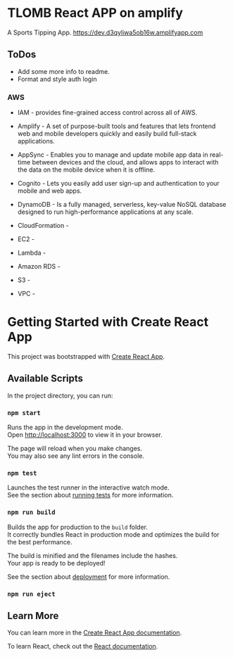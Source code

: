 # TLOMB React APP on amplify
A Sports Tipping App.
https://dev.d3qyliwa5ob16w.amplifyapp.com

## ToDos
* Add some more info to readme.
* Format and style auth login

### AWS
* IAM - provides fine-grained access control across all of AWS.
* Amplify - A set of purpose-built tools and features that lets frontend web and mobile developers quickly and easily build full-stack applications.

* AppSync - Enables you to manage and update mobile app data in real-time between devices and the cloud, and allows apps to interact with the data on the mobile device when it is offline.
* Cognito - Lets you easily add user sign-up and authentication to your mobile and web apps.
* DynamoDB - Is a fully managed, serverless, key-value NoSQL database designed to run high-performance applications at any scale.
* CloudFormation - 
* EC2 - 
* Lambda - 
* Amazon RDS - 
* S3 - 
* VPC - 


# Getting Started with Create React App

This project was bootstrapped with [Create React App](https://github.com/facebook/create-react-app).

## Available Scripts

In the project directory, you can run:

### `npm start`

Runs the app in the development mode.\
Open [http://localhost:3000](http://localhost:3000) to view it in your browser.

The page will reload when you make changes.\
You may also see any lint errors in the console.

### `npm test`

Launches the test runner in the interactive watch mode.\
See the section about [running tests](https://facebook.github.io/create-react-app/docs/running-tests) for more information.

### `npm run build`

Builds the app for production to the `build` folder.\
It correctly bundles React in production mode and optimizes the build for the best performance.

The build is minified and the filenames include the hashes.\
Your app is ready to be deployed!

See the section about [deployment](https://facebook.github.io/create-react-app/docs/deployment) for more information.

### `npm run eject`

## Learn More

You can learn more in the [Create React App documentation](https://facebook.github.io/create-react-app/docs/getting-started).

To learn React, check out the [React documentation](https://reactjs.org/).
